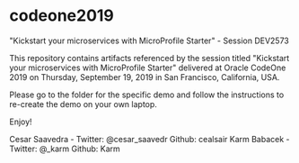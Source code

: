 # codeone2019
"Kickstart your microservices with MicroProfile Starter" - Session DEV2573

This repository contains artifacts referenced by the session titled "Kickstart your microservices with MicroProfile Starter"
delivered at Oracle CodeOne 2019 on Thursday, September 19, 2019 in San Francisco, California, USA.

Please go to the folder for the specific demo and follow the instructions to re-create the demo on your own laptop.

Enjoy!

Cesar Saavedra - Twitter: @cesar_saavedr Github: cealsair
Karm Babacek -  Twitter: @_karm Github: Karm
